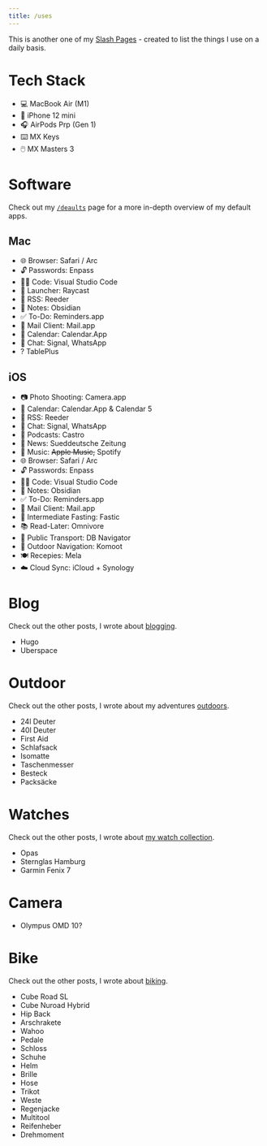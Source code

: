 ```yaml
---
title: /uses
---
```

 
 This is another one of my [Slash Pages](../slashes) - created to list the things I use on a daily basis. 

# Tech Stack
- 💻 MacBook Air (M1)
- 📱 iPhone 12 mini 
- 🎧 AirPods Prp (Gen 1)
- ⌨️ MX Keys
- 🖱️ MX Masters 3

# Software
Check out my [`/deaults`](../defaults) page for a more in-depth overview of my default apps. 

## Mac
- 🌐 Browser: Safari / Arc
- 🔓 Passwords: Enpass
- 🧑‍💻 Code: Visual Studio Code
- 🚀 Launcher: Raycast
- 📖 RSS: Reeder 
- 📝 Notes: Obsidian
- ✅ To-Do: Reminders.app
- 📨 Mail Client: Mail.app
- 📆 Calendar: Calendar.App
- 💬 Chat: Signal, WhatsApp
- ? TablePlus

## iOS
- 📷 Photo Shooting: Camera.app
- 📆 Calendar: Calendar.App & Calendar 5
- 📖 RSS: Reeder 
- 💬 Chat: Signal, WhatsApp
- 🎤 Podcasts: Castro
- 📰 News: Sueddeutsche Zeitung
- 🎵 Music: ~~Apple Music,~~ Spotify 
- 🌐 Browser: Safari / Arc
- 🔓 Passwords: Enpass
- 🧑‍💻 Code: Visual Studio Code
- 📝 Notes: Obsidian
- ✅ To-Do: Reminders.app
- 📨 Mail Client: Mail.app
- 🍏 Intermediate Fasting: Fastic
- 📚 Read-Later: Omnivore
- 🚂 Public Transport: DB Navigator
- 🥾 Outdoor Navigation: Komoot
- 🍽️ Recepies: Mela
- ☁️ Cloud Sync: iCloud + Synology

# Blog 
Check out the other posts, I wrote about [blogging](/tags/blogging).

- Hugo
- Uberspace

# Outdoor
Check out the other posts, I wrote about my adventures [outdoors](/tags/outdoors).

- 24l Deuter
- 40l Deuter
- First Aid
- Schlafsack 
- Isomatte 
- Taschenmesser 
- Besteck 
- Packsäcke

# Watches 
Check out the other posts, I wrote about [my watch collection](/tags/watches).

- Opas
- Sternglas Hamburg
- Garmin Fenix 7

# Camera
- Olympus OMD 10?

# Bike
Check out the other posts, I wrote about [biking](/tags/biking).

- Cube Road SL
- Cube Nuroad Hybrid
- Hip Back
- Arschrakete
- Wahoo
- Pedale
- Schloss 
- Schuhe
- Helm 
- Brille
- Hose
- Trikot
- Weste
- Regenjacke 
- Multitool
- Reifenheber 
- Drehmoment


